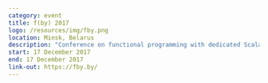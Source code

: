 ```yaml
---
category: event
title: f(by) 2017
logo: /resources/img/fby.png
location: Minsk, Belarus
description: "Conference on functional programming with dedicated Scala track"
start: 17 December 2017
end: 17 December 2017
link-out: https://fby.by/
---
```

